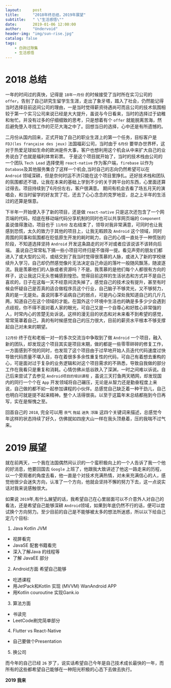 ```yaml
---
layout:     post
title:      "2018年终总结，2019年展望"
subtitle:   " \"生活感悟\""
date:       2019-01-06 12:00:00
author:     "Undervoid"
header-img: "img/sun-rise.jpg"
catalog: false
tags:
    - 白驹过隙集
    - 生活感悟
---
```



# 2018 总结

一年的时间过的真快，记得是 `18年一月份` 的时候接受了当时所在实习公司的 `offer`，告别了自己研究生留学生生涯，走出了象牙塔，踏入了社会，仍然能记得当时选择目前这间公司的理由，一是当时觉得薪资待遇尚可而且公司的技术氛围相较于第一个实习公司来说已经是大大提升，虽说与今日看来，当时的选择过于幼稚和匆忙。并没有过多的仔细细致的思考，只是想着有个 `offer` 就能脱离苦海，然后避免堕入寻找工作的茫茫大海之中了。回想当日的选择，心中还是有所遗憾的。

二月份从国内回来，正式开始了自己的职业生涯上的第一个任务，目标客户是 `FDJ(les française des jeux)` 法国福彩公司，当时由于 `6月份` 要举办世界杯，这对于热爱足球如生命的欧洲是件大事，客户也想利用这个机会从中来扩大自己的业务说白了也就是福利体育彩票。 于是这个项目就开始了，当时的技术栈由公司的一个团队 `Tech Lead` 选择使用 `react-native` 作为客户端，`firebase` 以作为 `Database`及其他服务集合了这样一个机会,当时自己的志向仍然希望可以在 `Android` 领域深耕，但是奈何时运不济只能在这个项目里挣扎。还好技术栈和团队的氛围都还不错，让我在本来的基础上学到不少的关于跨平台的东西，心里面还算过得去。项目持续到了6月份左右，客户很满意。 期间有机会去看了场五月天的演唱会，和当时留学的好友赏了花，还去了心心念念的克罗地亚，总之上半年的生活过的还算是惬意。

下半年一开始便入手了新的项目，还是做 `react-native` 只是这次还包含了一个网页端的代码，彻底在移动端代码分享机制的同时也可以共享网页端的  `Component` 虽说值得激动，项目也于 `11月份` 左右结束了，领导对我非常满意，可同时也让我感到恐慌，太久的致力于其他的项目上，让我无暇顾及 `Android` 这个领域，同时周围的同事和氛围都在贬低原生开发的耗时耗力，自己的心情一直处于一种慌张的阶段，不知道选择坚持 `Android` 开发这条路走的对不对或者应该说该不该转向后端。 虽说自己常常私下搞一些小项目可终归是不值得一提。看见声旁的朋友们都进入了或大型的公司，或结交到了我当时觉得很羡慕的人脉，或进入了新的学校继续升入学习，自己却仍然感觉像片无法决定自己命运的落叶一般随风飘荡，随波逐流。我是羡慕他们的人脉或者资源吗？不是。我羡慕的是他们每个人都很有方向的样子，这让我这只无头苍蝇感到惶恐。觉得目前这样的生活状态和方式并不是自己喜欢的，日子在这每一天不经意间流失掉了，感觉自己的技术没有提升，甚至有时候会怀疑自己是否真的适合做程序员这个行业，自己脑子不够灵光，又不够努力，真的是一无是处。虽说同事不诟病自己的弱点，可是内心深处我知道自己的几斤几两，知道自己在这个领域的才能。在国外这个环境中生活也的确是多多少少会遇到点歧视，你不得不面对着人家的眼光，可自己又是一个自尊心和好胜心非常强的人，时常内心的苦楚无处诉说。这样的漫无目的状态和对未来看不到希望的感觉，常常笼罩着自己，真的有时候感觉自己的压力很大，目前的薪资水平根本不够支撑起自己对未来的期望。

`12月份` 终于在和老板一对一的多次交流当中争取到了做 `Android` 一个项目，融入新的团队，却发现这个项目其实是项目末期，做的都是一些零零碎碎的修复工作，一方面感到不悦的同时，也发现了这个项目由于过早地开始人员迭代代码速度过快导致代码质量不堪入目，存在着很多多余性重复性的代码，可自己有着想去重构的心，可是面对过于复杂的业务逻辑和对这个项目需求的不熟悉，导致自我做的部分工作在我看只是重复和消耗。心情仿佛从低谷跌入了深渊，一时之间难以诉说。自己后来尝试了去参见 `Android项目的培训课程` ，虽说三天打鱼两天晒网，却发现国内的同行一个个在 `App` 开发领域将自己碾压，无论是从智力还是勤奋程度上来说，自己做的都不如一起参加课程的小伙伴。总感觉自己缺乏着一种干劲儿，自己也明白可就是提不起来精神。整个人活得很丧。以至于这篇年末总结都拖到今日再写，实在是惭愧之至。

回首自己的 `2018`, 完全可以用 `丧气` `拖延` `迷失` `浮躁` 这四个关键词来描述，总感觉今年这样的状态持续了好久，仿佛就如四座大山一样在我头顶悬着，压的我喘不过气来。


# 2019 展望

就在前两天，一个我在法国偶然间认识的一个蛮积极向上的一个人告诉了我一个他的好消息，他要回国去 `Google` 上班了，他跟我大致讲述了他这一路走来的历程，以一个旁观者的角度去看，他一直是个对技术充满热情，对未来充满信心的人，感觉他很少会迷失方向，认准了一个方向，他就会坚持不懈的努力下去，这一点说实话对我来说感触很大。

如果说 `2019`年,有什么展望的话，我希望自己在心里层面可以不介意外人对自己的看法，还是希望自己能够深耕 `Android`领域，如果到年底仍然不行的话，便可以尝试换个方向努力。至少目前的自己是不能够被太多的想法所迷惑，所以以下给自己定几个目标:


1. Java Kotlin JVM
-   视屏看完 
-   JavaSE 配套书籍看完
-   深入了解Java 的线程等
-   了解 JavaEE 部分


2. Android方面
希望自己能够
-   吃透课程 
-   用JetPack和Kotlin 实现 (MVVM) WanAndroid APP
-   用Kotlin couroutine 实现Gank.io

3. 算法方面
-   书读完 
-   LeetCode刷完简单部分

4. Flutter vs React-Native 
- 自己要做个Presentation

5. 换公司

而今年的自己已经 `26` 岁了，说实话希望自己今年是自己技术成长最快的一年，而所有的这些都希望自己能够在一种阳光积极的心态下去做去执行。

**2019 我来**




